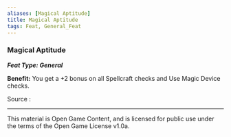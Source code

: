 ```yaml
---
aliases: [Magical Aptitude]
title: Magical Aptitude
tags: Feat, General_Feat
---
```

### Magical Aptitude 
***Feat Type: General***

**Benefit:** You get a +2 bonus on all Spellcraft checks and Use Magic
Device checks.


Source :

---

This material is Open Game Content, and is licensed for public use under
the terms of the Open Game License v1.0a.
